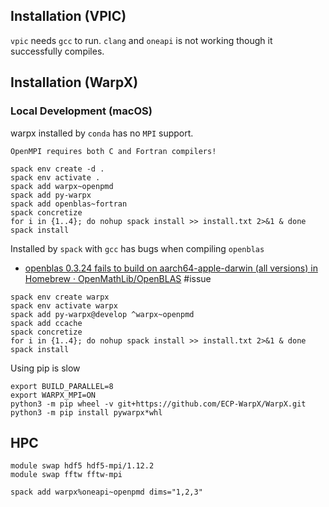 

## Installation (VPIC)

`vpic` needs `gcc` to run. `clang` and `oneapi` is not working though it successfully compiles. 

## Installation (WarpX)

### Local Development (macOS)

warpx installed by `conda` has no `MPI` support.

`OpenMPI requires both C and Fortran compilers!`

```
spack env create -d .
spack env activate .
spack add warpx~openpmd
spack add py-warpx
spack add openblas~fortran
spack concretize
for i in {1..4}; do nohup spack install >> install.txt 2>&1 & done
spack install
```

Installed by `spack` with `gcc` has bugs when compiling `openblas`

- [openblas 0.3.24 fails to build on aarch64-apple-darwin (all versions) in Homebrew · OpenMathLib/OpenBLAS](https://github.com/OpenMathLib/OpenBLAS/issues/4212) #issue

```
spack env create warpx
spack env activate warpx
spack add py-warpx@develop ^warpx~openpmd
spack add ccache
spack concretize
for i in {1..4}; do nohup spack install >> install.txt 2>&1 & done
spack install
```

Using pip is slow
```
export BUILD_PARALLEL=8
export WARPX_MPI=ON
python3 -m pip wheel -v git+https://github.com/ECP-WarpX/WarpX.git
python3 -m pip install pywarpx*whl
```

## HPC

```
module swap hdf5 hdf5-mpi/1.12.2
module swap fftw fftw-mpi

spack add warpx%oneapi~openpmd dims="1,2,3"
```